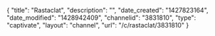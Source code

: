 {
    "title": "Rastaclat",
    "description": "",
    "date_created": "1427823164",
    "date_modified": "1428942409",
    "channelid": "3831810",
    "type": "captivate",
    "layout": "channel",
    "url": "\/c\/rastaclat\/3831810"
}
